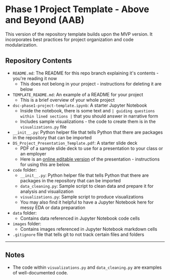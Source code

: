 # Phase 1 Project Template - Above and Beyond (AAB)

This version of the repository template builds upon the MVP version. It incorporates best practices for project organization and code modularization.

## Repository Contents

- `README.md`: The README for this repo branch explaining it's contents - you're reading it now
   - This does not belong in your project - instructions for deleting it are below
- `TEMPLATE_README.md`: An example of a README for your project
  - This is a brief overview of your whole project
- `dsc-phase1-project-template.ipynb`: A starter Jupyter Notebook
  - Inside the notebook, there is some text and `| guiding questions within lined sections |` that you should answer in narrative form
  - Includes sample visualizations - the code to create them is in the `visualizations.py` file
- `__init__.py`: Python helper file that tells Python that there are packages in the repository that can be imported
- `DS_Project_Presentation_Template.pdf`: A starter slide deck
  - PDF of a sample slide deck to use for a presentation to your class or an employer
  - Here is an [online editable version](https://docs.google.com/presentation/d/1PaiH1bleXnhiPjTPsAXQSiAK0nkaRlseQIr_Yb-0mz0/copy) of the presentation - instructions for using this are below.
- `code` folder:
  - `__init__.py`: Python helper file that tells Python that there are packages in the repository that can be imported
  - `data_cleaning.py`: Sample script to clean data and prepare it for analysis and visualization
  - `visualizations.py`: Sample script to produce visualizations
  - You may also find it helpful to have a Jupyter Notebook here for messy EDA or data preparation
- `data` folder:
  - Contains data referenced in Jupyter Notebook code cells
- `images` folder:
  - Contains images referenced in Jupyter Notebook markdown cells
- `.gitignore` file that tells git to not track certain files and folders

***
## Notes

- The code within `visualizations.py` and `data_cleaning.py` are examples of well-documented code.

